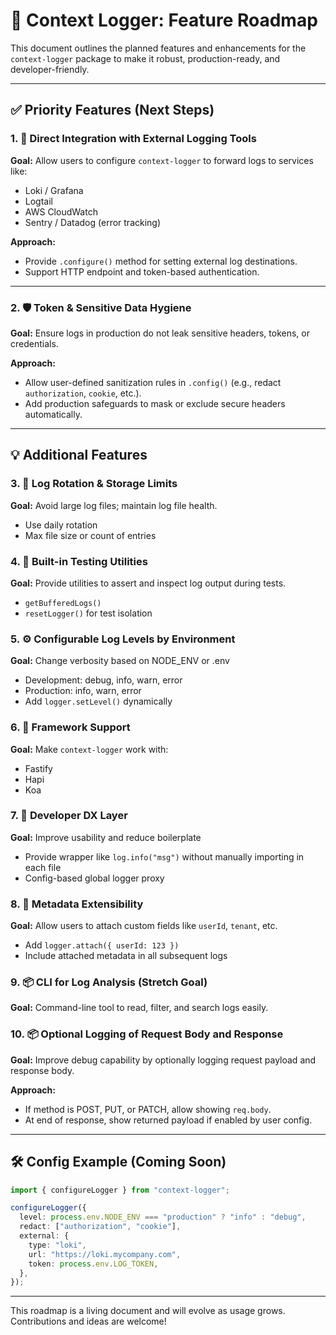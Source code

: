 # 🚀 Context Logger: Feature Roadmap

This document outlines the planned features and enhancements for the `context-logger` package to make it robust, production-ready, and developer-friendly.

---

## ✅ Priority Features (Next Steps)

### 1. 🔗 Direct Integration with External Logging Tools

**Goal:** Allow users to configure `context-logger` to forward logs to services like:

- Loki / Grafana
- Logtail
- AWS CloudWatch
- Sentry / Datadog (error tracking)

**Approach:**

- Provide `.configure()` method for setting external log destinations.
- Support HTTP endpoint and token-based authentication.

---

### 2. 🛡️ Token & Sensitive Data Hygiene

**Goal:** Ensure logs in production do not leak sensitive headers, tokens, or credentials.

**Approach:**

- Allow user-defined sanitization rules in `.config()` (e.g., redact `authorization`, `cookie`, etc.).
- Add production safeguards to mask or exclude secure headers automatically.

---

## 💡 Additional Features

### 3. 🔁 Log Rotation & Storage Limits

**Goal:** Avoid large log files; maintain log file health.

- Use daily rotation
- Max file size or count of entries

### 4. 🧪 Built-in Testing Utilities

**Goal:** Provide utilities to assert and inspect log output during tests.

- `getBufferedLogs()`
- `resetLogger()` for test isolation

### 5. ⚙️ Configurable Log Levels by Environment

**Goal:** Change verbosity based on NODE_ENV or .env

- Development: debug, info, warn, error
- Production: info, warn, error
- Add `logger.setLevel()` dynamically

### 6. 🧰 Framework Support

**Goal:** Make `context-logger` work with:

- Fastify
- Hapi
- Koa

### 7. 💬 Developer DX Layer

**Goal:** Improve usability and reduce boilerplate

- Provide wrapper like `log.info("msg")` without manually importing in each file
- Config-based global logger proxy

### 8. 📂 Metadata Extensibility

**Goal:** Allow users to attach custom fields like `userId`, `tenant`, etc.

- Add `logger.attach({ userId: 123 })`
- Include attached metadata in all subsequent logs

### 9. 📦 CLI for Log Analysis (Stretch Goal)

**Goal:** Command-line tool to read, filter, and search logs easily.

### 10. 📦 Optional Logging of Request Body and Response

**Goal:** Improve debug capability by optionally logging request payload and response body.

**Approach:**

- If method is POST, PUT, or PATCH, allow showing `req.body`.
- At end of response, show returned payload if enabled by user config.

---

## 🛠 Config Example (Coming Soon)

```ts
import { configureLogger } from "context-logger";

configureLogger({
  level: process.env.NODE_ENV === "production" ? "info" : "debug",
  redact: ["authorization", "cookie"],
  external: {
    type: "loki",
    url: "https://loki.mycompany.com",
    token: process.env.LOG_TOKEN,
  },
});
```

---

This roadmap is a living document and will evolve as usage grows. Contributions and ideas are welcome!
